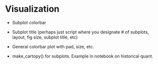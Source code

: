 # Visualization

- Subplot colorbar

- Subplot title (perhaps just script where you designate # of subplots, layout, fig size, subplot title, etc)

- General colorbar plot with pad, size, etc.

- make_cartopy() for subplots. Example in notebook on historical quant. 

